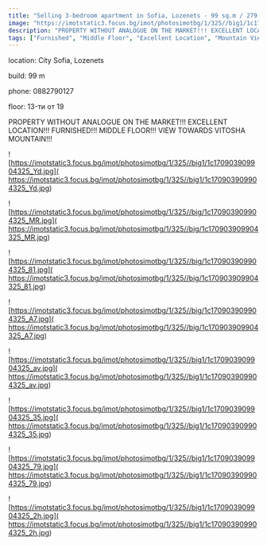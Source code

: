 ```yaml
---
title: "Selling 3-bedroom apartment in Sofia, Lozenets - 99 sq.m / 279,999 EUR :: imot.bg Advertisement"
image: "https://imotstatic3.focus.bg/imot/photosimotbg/1/325//big1/1c170903909904325_dW.jpg"
description: "PROPERTY WITHOUT ANALOGUE ON THE MARKET!!! EXCELLENT LOCATION!!! FURNISHED!!! MIDDLE FLOOR!!! VIEW TOWARDS VITOSHA MOUNTAIN!!!"
tags: ["Furnished", "Middle Floor", "Excellent Location", "Mountain View"]
---
```


location: City Sofia, Lozenets

build: 99 m

phone: 0882790127

floor: 13-ти от 19

PROPERTY WITHOUT ANALOGUE ON THE MARKET!!! EXCELLENT LOCATION!!! FURNISHED!!! MIDDLE FLOOR!!! VIEW TOWARDS VITOSHA MOUNTAIN!!!


![https://imotstatic3.focus.bg/imot/photosimotbg/1/325//big1/1c170903909904325_Yd.jpg]( https://imotstatic3.focus.bg/imot/photosimotbg/1/325//big1/1c170903909904325_Yd.jpg)


![https://imotstatic3.focus.bg/imot/photosimotbg/1/325//big/1c170903909904325_MR.jpg]( https://imotstatic3.focus.bg/imot/photosimotbg/1/325//big/1c170903909904325_MR.jpg)


![https://imotstatic3.focus.bg/imot/photosimotbg/1/325//big/1c170903909904325_81.jpg]( https://imotstatic3.focus.bg/imot/photosimotbg/1/325//big/1c170903909904325_81.jpg)


![https://imotstatic3.focus.bg/imot/photosimotbg/1/325//big/1c170903909904325_A7.jpg]( https://imotstatic3.focus.bg/imot/photosimotbg/1/325//big/1c170903909904325_A7.jpg)


![https://imotstatic3.focus.bg/imot/photosimotbg/1/325//big1/1c170903909904325_av.jpg]( https://imotstatic3.focus.bg/imot/photosimotbg/1/325//big1/1c170903909904325_av.jpg)


![https://imotstatic3.focus.bg/imot/photosimotbg/1/325//big1/1c170903909904325_35.jpg]( https://imotstatic3.focus.bg/imot/photosimotbg/1/325//big1/1c170903909904325_35.jpg)


![https://imotstatic3.focus.bg/imot/photosimotbg/1/325//big1/1c170903909904325_79.jpg]( https://imotstatic3.focus.bg/imot/photosimotbg/1/325//big1/1c170903909904325_79.jpg)


![https://imotstatic3.focus.bg/imot/photosimotbg/1/325//big1/1c170903909904325_2h.jpg]( https://imotstatic3.focus.bg/imot/photosimotbg/1/325//big1/1c170903909904325_2h.jpg)


